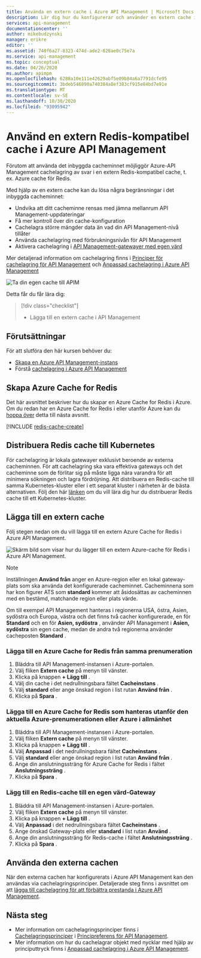 ```yaml
---
title: Använda en extern cache i Azure API Management | Microsoft Docs
description: Lär dig hur du konfigurerar och använder en extern cache i Azure API Management. Med hjälp av en extern cache kan du undvika vissa begränsningar i det inbyggda cacheminnet.
services: api-management
documentationcenter: ''
author: mikebudzynski
manager: erikre
editor: ''
ms.assetid: 740f6a27-8323-474d-ade2-828ae0c75e7a
ms.service: api-management
ms.topic: conceptual
ms.date: 04/26/2020
ms.author: apimpm
ms.openlocfilehash: 6288a10e111e42629abf5e09b84a6a7791dcfe95
ms.sourcegitcommit: 3bdeb546890a740384a8ef383cf915e84bd7e91e
ms.translationtype: MT
ms.contentlocale: sv-SE
ms.lasthandoff: 10/30/2020
ms.locfileid: "93095942"
---
```

# <a name="use-an-external-redis-compatible-cache-in-azure-api-management"></a>Använd en extern Redis-kompatibel cache i Azure API Management

Förutom att använda det inbyggda cacheminnet möjliggör Azure-API Management cachelagring av svar i en extern Redis-kompatibel cache, t. ex. Azure cache för Redis.

Med hjälp av en extern cache kan du lösa några begränsningar i det inbyggda cacheminnet:

* Undvika att ditt cacheminne rensas med jämna mellanrum API Management-uppdateringar
* Få mer kontroll över din cache-konfiguration
* Cachelagra större mängder data än vad din API Management-nivå tillåter
* Använda cachelagring med förbrukningsnivån för API Management
* Aktivera cachelagring i [API Management-gatewayer med egen värd](self-hosted-gateway-overview.md)

Mer detaljerad information om cachelagring finns i [Principer för cachelagring för API Management](api-management-caching-policies.md) och [Anpassad cachelagring i Azure API Management](api-management-sample-cache-by-key.md)

![Ta din egen cache till APIM](media/api-management-howto-cache-external/overview.png)

Detta får du får lära dig:

> [!div class="checklist"]
> * Lägga till en extern cache i API Management

## <a name="prerequisites"></a>Förutsättningar

För att slutföra den här kursen behöver du:

+ [Skapa en Azure API Management-instans](get-started-create-service-instance.md)
+ Förstå [cachelagring i Azure API Management](api-management-howto-cache.md)

## <a name="create-azure-cache-for-redis"></a><a name="create-cache"> </a> Skapa Azure Cache for Redis

Det här avsnittet beskriver hur du skapar en Azure Cache for Redis i Azure. Om du redan har en Azure Cache for Redis i eller utanför Azure kan du <a href="#add-external-cache">hoppa över</a> detta till nästa avsnitt.

[!INCLUDE [redis-cache-create](../../includes/redis-cache-create.md)]

## <a name="deploy-redis-cache-to-kubernetes"></a><a name="create-cache"> </a> Distribuera Redis cache till Kubernetes

För cachelagring är lokala gatewayer exklusivt beroende av externa cacheminnen. För att cachelagring ska vara effektiva gateways och det cacheminne som de förlitar sig på måste ligga nära varandra för att minimera sökningen och lagra fördröjning. Att distribuera en Redis-cache till samma Kubernetes-kluster eller i ett separat kluster i närheten är de bästa alternativen. Följ den här [länken](https://github.com/kubernetes/examples/tree/master/guestbook) om du vill lära dig hur du distribuerar Redis cache till ett Kubernetes-kluster.

## <a name="add-an-external-cache"></a><a name="add-external-cache"> </a>Lägga till en extern cache

Följ stegen nedan om du vill lägga till en extern Azure Cache for Redis i Azure API Management.

![Skärm bild som visar hur du lägger till en extern Azure-cache för Redis i Azure API Management.](media/api-management-howto-cache-external/add-external-cache.png)

> [!NOTE]
> Inställningen **Använd från** anger en Azure-region eller en lokal gateway-plats som ska använda det konfigurerade cacheminnet. Cacheminnena som har kon figurer ATS som **standard** kommer att åsidosättas av cacheminnen med en bestämd, matchande region eller plats värde.
>
> Om till exempel API Management hanteras i regionerna USA, östra, Asien, sydöstra och Europa, västra och det finns två cacher konfigurerade, en för **Standard** och en för **Asien, sydöstra** , använder API Management i **Asien, sydöstra** sin egen cache, medan de andra två regionerna använder cacheposten **Standard** .

### <a name="add-an-azure-cache-for-redis-from-the-same-subscription"></a>Lägga till en Azure Cache for Redis från samma prenumeration

1. Bläddra till API Management-instansen i Azure-portalen.
2. Välj fliken **Extern cache** på menyn till vänster.
3. Klicka på knappen **+ Lägg till** .
4. Välj din cache i det nedrullningsbara fältet **Cacheinstans** .
5. Välj **standard** eller ange önskad region i list rutan **Använd från** .
6. Klicka på **Spara** .

### <a name="add-an-azure-cache-for-redis-hosted-outside-of-the-current-azure-subscription-or-azure-in-general"></a>Lägga till en Azure Cache for Redis som hanteras utanför den aktuella Azure-prenumerationen eller Azure i allmänhet

1. Bläddra till API Management-instansen i Azure-portalen.
2. Välj fliken **Extern cache** på menyn till vänster.
3. Klicka på knappen **+ Lägg till** .
4. Välj **Anpassad** i det nedrullningsbara fältet **Cacheinstans** .
5. Välj **standard** eller ange önskad region i list rutan **Använd från** .
6. Ange din anslutningssträng för Azure Cache for Redis i fältet **Anslutningssträng** .
7. Klicka på **Spara** .

### <a name="add-a-redis-cache-to-a-self-hosted-gateway"></a>Lägg till en Redis-cache till en egen värd-Gateway

1. Bläddra till API Management-instansen i Azure-portalen.
2. Välj fliken **Extern cache** på menyn till vänster.
3. Klicka på knappen **+ Lägg till** .
4. Välj **Anpassad** i det nedrullningsbara fältet **Cacheinstans** .
5. Ange önskad Gateway-plats eller **standard** i list rutan **Använd** .
6. Ange din anslutningssträng för Redis-cache i fältet **Anslutningssträng** .
7. Klicka på **Spara** .

## <a name="use-the-external-cache"></a>Använda den externa cachen

När den externa cachen har konfigurerats i Azure API Management kan den användas via cachelagringsprinciper. Detaljerade steg finns i avsnittet om att [lägga till cachelagring för att förbättra prestanda i Azure API Management](api-management-howto-cache.md).

## <a name="next-steps"></a><a name="next-steps"> </a>Nästa steg

* Mer information om cachelagringsprinciper finns i [Cachelagringsprinciper][Caching policies] i [Principreferens för API Management][API Management policy reference].
* Mer information om hur du cachelagrar objekt med nycklar med hjälp av principuttryck finns i [Anpassad cachelagring i Azure API Management](api-management-sample-cache-by-key.md).

[API Management policy reference]: ./api-management-policies.md
[Caching policies]: ./api-management-caching-policies.md
